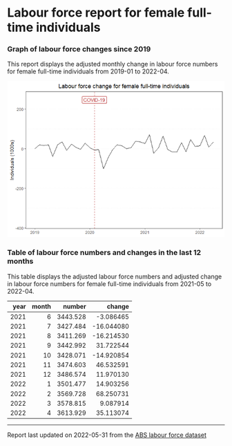 Labour force report for female full-time individuals
================

### Graph of labour force changes since 2019

This report displays the adjusted monthly change in labour force numbers
for female full-time individuals from 2019-01 to 2022-04.

![](female_full-time_report_files/figure-gfm/unnamed-chunk-2-1.png)<!-- -->

### Table of labour force numbers and changes in the last 12 months

This table displays the adjusted labour force numbers and adjusted
change in labour force numbers for female full-time individuals from
2021-05 to 2022-04.

| year | month |   number |     change |
|-----:|------:|---------:|-----------:|
| 2021 |     6 | 3443.528 |  -3.086465 |
| 2021 |     7 | 3427.484 | -16.044080 |
| 2021 |     8 | 3411.269 | -16.214530 |
| 2021 |     9 | 3442.992 |  31.722544 |
| 2021 |    10 | 3428.071 | -14.920854 |
| 2021 |    11 | 3474.603 |  46.532591 |
| 2021 |    12 | 3486.574 |  11.970130 |
| 2022 |     1 | 3501.477 |  14.903256 |
| 2022 |     2 | 3569.728 |  68.250731 |
| 2022 |     3 | 3578.815 |   9.087914 |
| 2022 |     4 | 3613.929 |  35.113074 |

------------------------------------------------------------------------

Report last updated on 2022-05-31 from the [ABS labour force
dataset](https://www.abs.gov.au/statistics/labour/employment-and-unemployment/labour-force-australia/latest-release)
